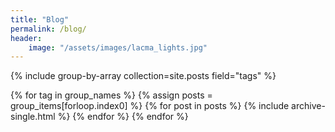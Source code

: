 ```yaml
---
title: "Blog"
permalink: /blog/
header:
    image: "/assets/images/lacma_lights.jpg"
---
```


{% include group-by-array collection=site.posts field="tags" %}

{% for tag in group_names %}
  {% assign posts = group_items[forloop.index0] %}
  {% for post in posts %}
    {% include archive-single.html %}
  {% endfor %}
{% endfor %}